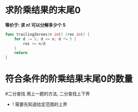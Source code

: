 # 求阶乘结果的末尾0
**等价于: 求 n! 可以分解多少个 5**
```go
func trailingZeroes(n int) (res int) {
	for d := 5; d <= n; d *= 5 {
		res += n/d
	}
	return
}
```

# 符合条件的阶乘结果末尾0的数量
#二分查找 
用上一题的方法, 二分查找上下界
- ! 需要先知道给定范围的上界